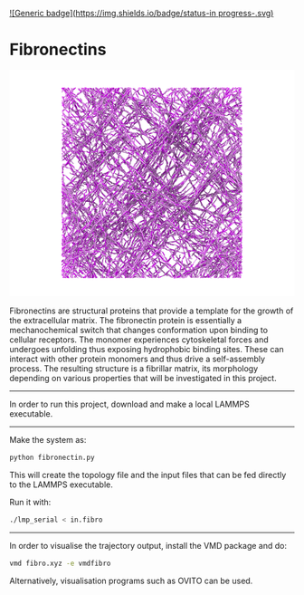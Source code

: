 [![Generic badge](https://img.shields.io/badge/status-in progress-<COLOR>.svg)](https://shields.io/)
# Fibronectins


<p align="center">
  <img src="snapshots/Fn_mesh.png" width="532" height="400" title="hover text">
</p>

Fibronectins are structural proteins that provide a template for the growth of the extracellular matrix. The fibronectin protein is essentially a mechanochemical switch that changes conformation upon binding to cellular receptors. The monomer experiences cytoskeletal forces and  undergoes unfolding thus exposing hydrophobic binding sites. These can interact with other protein monomers and thus drive a self-assembly process. The resulting structure is a fibrillar matrix, its morphology depending on various properties that will be investigated in this project.

---

In order to run this project, download and make a local LAMMPS executable.

---

Make the system as:

```python 
python fibronectin.py
```

This will create the topology file and the input files that can be fed directly to the LAMMPS executable.
 
Run it with:

```bash
./lmp_serial < in.fibro
```

---
In order to visualise the trajectory output, install the VMD package and do:

```bash
vmd fibro.xyz -e vmdfibro
```
Alternatively, visualisation programs such as OVITO can be used.
